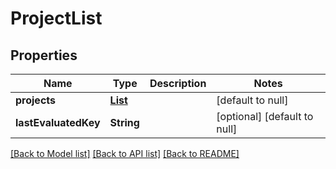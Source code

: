 # ProjectList

## Properties

| Name                 | Type                      | Description | Notes                        |
| -------------------- | ------------------------- | ----------- | ---------------------------- |
| **projects**         | [**List**](ProjectDto.md) |             | [default to null]            |
| **lastEvaluatedKey** | **String**                |             | [optional] [default to null] |

[[Back to Model list]](../README.md#documentation-for-models) [[Back to API list]](../README.md#documentation-for-api-endpoints) [[Back to README]](../README.md)
